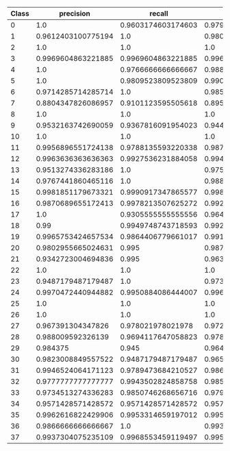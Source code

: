 |Class|precision         |recall            |fscore            |support|
|------|------------------|------------------|------------------|-------|
|0     |1.0               |0.9603174603174603|0.9797570850202428|126    |
|1     |0.9612403100775194|1.0               |0.9802371541501977|124    |
|2     |1.0               |1.0               |1.0               |55     |
|3     |0.9969604863221885|0.9969604863221885|0.9969604863221885|329    |
|4     |1.0               |0.9766666666666667|0.988195615514334 |300    |
|5     |1.0               |0.9809523809523809|0.9903846153846153|210    |
|6     |0.9714285714285714|1.0               |0.9855072463768115|170    |
|7     |0.8804347826086957|0.9101123595505618|0.8950276243093923|89     |
|8     |1.0               |1.0               |1.0               |238    |
|9     |0.9532163742690059|0.9367816091954023|0.9449275362318841|174    |
|10    |1.0               |1.0               |1.0               |4      |
|11    |0.9956896551724138|0.9788135593220338|0.9871794871794871|236    |
|12    |0.9963636363636363|0.9927536231884058|0.9945553539019963|276    |
|13    |0.9513274336283186|1.0               |0.9750566893424036|215    |
|14    |0.9767441860465116|1.0               |0.988235294117647 |84     |
|15    |0.9981851179673321|0.9990917347865577|0.9986382206082615|1101   |
|16    |0.9870689655172413|0.9978213507625272|0.9924160346695556|459    |
|17    |1.0               |0.9305555555555556|0.9640287769784173|72     |
|18    |0.99              |0.9949748743718593|0.9924812030075189|199    |
|19    |0.9965753424657534|0.9864406779661017|0.991482112436116 |295    |
|20    |0.9802955665024631|0.995             |0.9875930521091811|200    |
|21    |0.9342723004694836|0.995             |0.963680387409201 |200    |
|22    |1.0               |1.0               |1.0               |30     |
|23    |0.9487179487179487|1.0               |0.9736842105263158|74     |
|24    |0.9970472440944882|0.9950884086444007|0.9960668633235005|1018   |
|25    |1.0               |1.0               |1.0               |362    |
|26    |1.0               |1.0               |1.0               |221    |
|27    |0.967391304347826 |0.978021978021978 |0.9726775956284153|91     |
|28    |0.988009592326139 |0.9694117647058823|0.9786223277909738|425    |
|29    |0.984375          |0.945             |0.9642857142857143|200    |
|30    |0.9823008849557522|0.9487179487179487|0.9652173913043478|351    |
|31    |0.9946524064171123|0.9789473684210527|0.9867374005305041|190    |
|32    |0.9777777777777777|0.9943502824858758|0.9859943977591036|354    |
|33    |0.9734513274336283|0.9850746268656716|0.9792284866468842|335    |
|34    |0.9571428571428572|0.9571428571428572|0.9571428571428572|280    |
|35    |0.9962616822429906|0.9953314659197012|0.9957963568425968|1071   |
|36    |0.9866666666666667|1.0               |0.9932885906040269|74     |
|37    |0.9937304075235109|0.9968553459119497|0.9952904238618524|318    |
